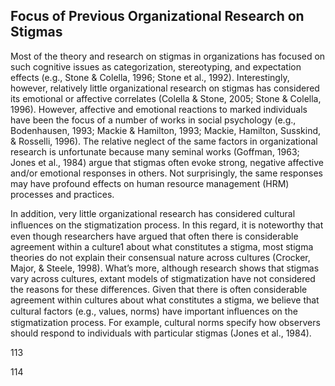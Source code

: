 ## Focus of Previous Organizational Research on Stigmas

Most of the theory and research on stigmas in organizations has focused on such cognitive issues as categorization, stereotyping, and expectation effects (e.g., Stone & Colella, 1996; Stone et al., 1992). Interestingly, however, relatively little organizational research on stigmas has considered its emotional or affective correlates (Colella & Stone, 2005; Stone & Colella, 1996). However, affective and emotional reactions to marked individuals have been the focus of a number of works in social psychology (e.g., Bodenhausen, 1993; Mackie & Hamilton, 1993; Mackie, Hamilton, Susskind, & Rosselli, 1996). The relative neglect of the same factors in organizational research is unfortunate because many seminal works (Goffman, 1963; Jones et al., 1984) argue that stigmas often evoke strong, negative affective and/or emotional responses in others. Not surprisingly, the same responses may have profound effects on human resource management (HRM) processes and practices.

In addition, very little organizational research has considered cultural inﬂuences on the stigmatization process. In this regard, it is noteworthy that even though researchers have argued that often there is considerable agreement within a culture1 about what constitutes a stigma, most stigma theories do not explain their consensual nature across cultures (Crocker, Major, & Steele, 1998). What’s more, although research shows that stigmas vary across cultures, extant models of stigmatization have not considered the reasons for these differences. Given that there is often considerable agreement within cultures about what constitutes a stigma, we believe that cultural factors (e.g., values, norms) have important inﬂuences on the stigmatization process. For example, cultural norms specify how observers should respond to individuals with particular stigmas (Jones et al., 1984).

113

114